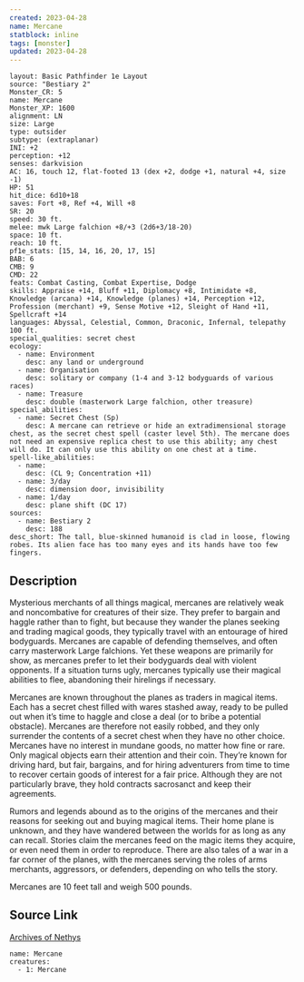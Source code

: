 ```yaml
---
created: 2023-04-28
name: Mercane
statblock: inline
tags: [monster]
updated: 2023-04-28
---
```

```statblock
layout: Basic Pathfinder 1e Layout
source: "Bestiary 2"
Monster_CR: 5
name: Mercane
Monster_XP: 1600
alignment: LN
size: Large
type: outsider
subtype: (extraplanar)
INI: +2
perception: +12
senses: darkvision
AC: 16, touch 12, flat-footed 13 (dex +2, dodge +1, natural +4, size -1)
HP: 51
hit_dice: 6d10+18
saves: Fort +8, Ref +4, Will +8
SR: 20
speed: 30 ft.
melee: mwk Large falchion +8/+3 (2d6+3/18-20)
space: 10 ft.
reach: 10 ft.
pf1e_stats: [15, 14, 16, 20, 17, 15]
BAB: 6
CMB: 9
CMD: 22
feats: Combat Casting, Combat Expertise, Dodge
skills: Appraise +14, Bluff +11, Diplomacy +8, Intimidate +8, Knowledge (arcana) +14, Knowledge (planes) +14, Perception +12, Profession (merchant) +9, Sense Motive +12, Sleight of Hand +11, Spellcraft +14
languages: Abyssal, Celestial, Common, Draconic, Infernal, telepathy 100 ft.
special_qualities: secret chest
ecology:
  - name: Environment
    desc: any land or underground
  - name: Organisation
    desc: solitary or company (1-4 and 3-12 bodyguards of various races)
  - name: Treasure
    desc: double (masterwork Large falchion, other treasure)
special_abilities:
  - name: Secret Chest (Sp)
    desc: A mercane can retrieve or hide an extradimensional storage chest, as the secret chest spell (caster level 5th). The mercane does not need an expensive replica chest to use this ability; any chest will do. It can only use this ability on one chest at a time.
spell-like_abilities:
  - name:
    desc: (CL 9; Concentration +11)
  - name: 3/day
    desc: dimension door, invisibility
  - name: 1/day
    desc: plane shift (DC 17)
sources:
  - name: Bestiary 2
    desc: 188
desc_short: The tall, blue-skinned humanoid is clad in loose, flowing robes. Its alien face has too many eyes and its hands have too few fingers.
```
## Description
Mysterious merchants of all things magical, mercanes are relatively weak and noncombative for creatures of their size. They prefer to bargain and haggle rather than to fight, but because they wander the planes seeking and trading magical goods, they typically travel with an entourage of hired bodyguards. Mercanes are capable of defending themselves, and often carry masterwork Large falchions. Yet these weapons are primarily for show, as mercanes prefer to let their bodyguards deal with violent opponents. If a situation turns ugly, mercanes typically use their magical abilities to flee, abandoning their hirelings if necessary.

Mercanes are known throughout the planes as traders in magical items. Each has a secret chest filled with wares stashed away, ready to be pulled out when it’s time to haggle and close a deal (or to bribe a potential obstacle). Mercanes are therefore not easily robbed, and they only surrender the contents of a secret chest when they have no other choice. Mercanes have no interest in mundane goods, no matter how fine or rare. Only magical objects earn their attention and their coin. They’re known for driving hard, but fair, bargains, and for hiring adventurers from time to time to recover certain goods of interest for a fair price. Although they are not particularly brave, they hold contracts sacrosanct and keep their agreements.

Rumors and legends abound as to the origins of the mercanes and their reasons for seeking out and buying magical items. Their home plane is unknown, and they have wandered between the worlds for as long as any can recall. Stories claim the mercanes feed on the magic items they acquire, or even need them in order to reproduce. There are also tales of a war in a far corner of the planes, with the mercanes serving the roles of arms merchants, aggressors, or defenders, depending on who tells the story.

Mercanes are 10 feet tall and weigh 500 pounds.
## Source Link
[Archives of Nethys](https://aonprd.com/MonsterDisplay.aspx?ItemName=Mercane)
```encounter-table
name: Mercane
creatures:
  - 1: Mercane
```
